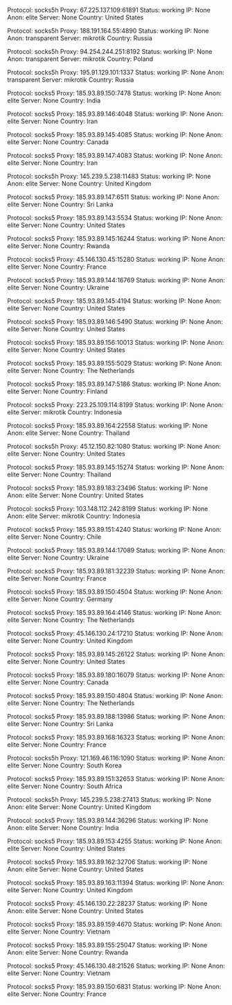 Protocol: socks5h
Proxy: 67.225.137.109:61891
Status: working
IP: None
Anon: elite
Server: None
Country: United States

Protocol: socks5h
Proxy: 188.191.164.55:4890
Status: working
IP: None
Anon: transparent
Server: mikrotik
Country: Russia

Protocol: socks5h
Proxy: 94.254.244.251:8192
Status: working
IP: None
Anon: transparent
Server: mikrotik
Country: Poland

Protocol: socks5h
Proxy: 195.91.129.101:1337
Status: working
IP: None
Anon: transparent
Server: mikrotik
Country: Russia

Protocol: socks5
Proxy: 185.93.89.150:7478
Status: working
IP: None
Anon: elite
Server: None
Country: India

Protocol: socks5
Proxy: 185.93.89.146:4048
Status: working
IP: None
Anon: elite
Server: None
Country: Iran

Protocol: socks5
Proxy: 185.93.89.145:4085
Status: working
IP: None
Anon: elite
Server: None
Country: Canada

Protocol: socks5
Proxy: 185.93.89.147:4083
Status: working
IP: None
Anon: elite
Server: None
Country: Iran

Protocol: socks5h
Proxy: 145.239.5.238:11483
Status: working
IP: None
Anon: elite
Server: None
Country: United Kingdom

Protocol: socks5
Proxy: 185.93.89.147:6511
Status: working
IP: None
Anon: elite
Server: None
Country: Sri Lanka

Protocol: socks5
Proxy: 185.93.89.143:5534
Status: working
IP: None
Anon: elite
Server: None
Country: United States

Protocol: socks5
Proxy: 185.93.89.145:16244
Status: working
IP: None
Anon: elite
Server: None
Country: Rwanda

Protocol: socks5
Proxy: 45.146.130.45:15280
Status: working
IP: None
Anon: elite
Server: None
Country: France

Protocol: socks5
Proxy: 185.93.89.144:16769
Status: working
IP: None
Anon: elite
Server: None
Country: Ukraine

Protocol: socks5
Proxy: 185.93.89.145:4194
Status: working
IP: None
Anon: elite
Server: None
Country: United States

Protocol: socks5
Proxy: 185.93.89.146:5490
Status: working
IP: None
Anon: elite
Server: None
Country: United States

Protocol: socks5
Proxy: 185.93.89.156:10013
Status: working
IP: None
Anon: elite
Server: None
Country: United States

Protocol: socks5
Proxy: 185.93.89.155:5029
Status: working
IP: None
Anon: elite
Server: None
Country: The Netherlands

Protocol: socks5
Proxy: 185.93.89.147:5186
Status: working
IP: None
Anon: elite
Server: None
Country: Finland

Protocol: socks5
Proxy: 223.25.109.114:8199
Status: working
IP: None
Anon: elite
Server: mikrotik
Country: Indonesia

Protocol: socks5
Proxy: 185.93.89.164:22558
Status: working
IP: None
Anon: elite
Server: None
Country: Thailand

Protocol: socks5h
Proxy: 45.12.150.82:1080
Status: working
IP: None
Anon: elite
Server: None
Country: United States

Protocol: socks5
Proxy: 185.93.89.145:15274
Status: working
IP: None
Anon: elite
Server: None
Country: Thailand

Protocol: socks5
Proxy: 185.93.89.183:23496
Status: working
IP: None
Anon: elite
Server: None
Country: United States

Protocol: socks5
Proxy: 103.148.112.242:8199
Status: working
IP: None
Anon: elite
Server: mikrotik
Country: Indonesia

Protocol: socks5
Proxy: 185.93.89.151:4240
Status: working
IP: None
Anon: elite
Server: None
Country: Chile

Protocol: socks5
Proxy: 185.93.89.144:17089
Status: working
IP: None
Anon: elite
Server: None
Country: Ukraine

Protocol: socks5
Proxy: 185.93.89.181:32239
Status: working
IP: None
Anon: elite
Server: None
Country: France

Protocol: socks5
Proxy: 185.93.89.150:4504
Status: working
IP: None
Anon: elite
Server: None
Country: Germany

Protocol: socks5
Proxy: 185.93.89.164:4146
Status: working
IP: None
Anon: elite
Server: None
Country: The Netherlands

Protocol: socks5
Proxy: 45.146.130.24:17210
Status: working
IP: None
Anon: elite
Server: None
Country: United Kingdom

Protocol: socks5
Proxy: 185.93.89.145:26122
Status: working
IP: None
Anon: elite
Server: None
Country: United States

Protocol: socks5
Proxy: 185.93.89.180:16079
Status: working
IP: None
Anon: elite
Server: None
Country: Canada

Protocol: socks5
Proxy: 185.93.89.150:4804
Status: working
IP: None
Anon: elite
Server: None
Country: The Netherlands

Protocol: socks5
Proxy: 185.93.89.188:13986
Status: working
IP: None
Anon: elite
Server: None
Country: Sri Lanka

Protocol: socks5
Proxy: 185.93.89.168:16323
Status: working
IP: None
Anon: elite
Server: None
Country: France

Protocol: socks5h
Proxy: 121.169.46.116:1090
Status: working
IP: None
Anon: elite
Server: None
Country: South Korea

Protocol: socks5
Proxy: 185.93.89.151:32653
Status: working
IP: None
Anon: elite
Server: None
Country: South Africa

Protocol: socks5h
Proxy: 145.239.5.238:27413
Status: working
IP: None
Anon: elite
Server: None
Country: United Kingdom

Protocol: socks5
Proxy: 185.93.89.144:36296
Status: working
IP: None
Anon: elite
Server: None
Country: India

Protocol: socks5
Proxy: 185.93.89.153:4255
Status: working
IP: None
Anon: elite
Server: None
Country: United States

Protocol: socks5
Proxy: 185.93.89.162:32706
Status: working
IP: None
Anon: elite
Server: None
Country: United States

Protocol: socks5
Proxy: 185.93.89.163:11394
Status: working
IP: None
Anon: elite
Server: None
Country: United Kingdom

Protocol: socks5
Proxy: 45.146.130.22:28237
Status: working
IP: None
Anon: elite
Server: None
Country: United States

Protocol: socks5
Proxy: 185.93.89.159:4670
Status: working
IP: None
Anon: elite
Server: None
Country: Vietnam

Protocol: socks5
Proxy: 185.93.89.155:25047
Status: working
IP: None
Anon: elite
Server: None
Country: Rwanda

Protocol: socks5
Proxy: 45.146.130.48:21526
Status: working
IP: None
Anon: elite
Server: None
Country: Vietnam

Protocol: socks5
Proxy: 185.93.89.150:6831
Status: working
IP: None
Anon: elite
Server: None
Country: France

